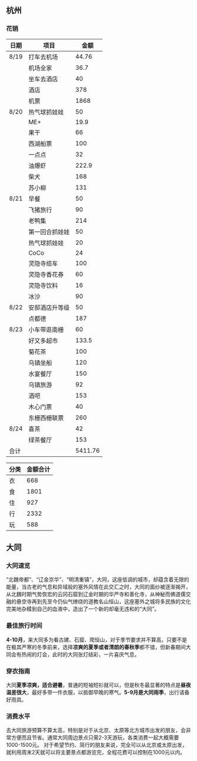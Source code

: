 ## 杭州

### 花销

| 日期 | 项目           | 金额    |
| ---- | -------------- | ------- |
| 8/19 | 打车去机场     | 44.76   |
|      | 机场全家       | 36.7    |
|      | 坐车去酒店     | 40      |
|      | 酒店           | 378     |
|      | 机票           | 1868    |
| 8/20 | 热气球抓娃娃   | 50      |
|      | ME+            | 19.9    |
|      | 果干           | 66      |
|      | 西湖船票       | 100     |
|      | 一点点         | 32      |
|      | 油爆虾         | 222.9   |
|      | 柴犬           | 168     |
|      | 苏小柳         | 131     |
| 8/21 | 早餐           | 50      |
|      | 飞猪旅行       | 90      |
|      | 老鸭集         | 214     |
|      | 第一回合抓娃娃 | 50      |
|      | 热气球抓娃娃   | 20      |
|      | CoCo           | 24      |
|      | 灵隐寺缆车     | 100     |
|      | 灵隐寺香花券   | 60      |
|      | 灵隐寺饮料     | 16      |
|      | 冰沙           | 90      |
| 8/22 | 安邸酒店升等级 | 50      |
|      | 点都德         | 187     |
| 8/23 | 小车带逛南栅   | 60      |
|      | 好又多超市     | 133.5   |
|      | 菊花茶         | 100     |
|      | 乌镇坐船       | 120     |
|      | 水宴餐厅       | 150     |
|      | 乌镇旅游       | 92      |
|      | 酒吧           | 153     |
|      | 木心门票       | 40      |
|      | 东栅西栅联票   | 260     |
| 8/24 | 喜茶           | 42      |
|      | 绿茶餐厅       | 153     |
| 合计 |                | 5411.76 |

| 分类 | 金额合计 |
| ---- | -------- |
| 衣   | 668      |
| 食   | 1801     |
| 住   | 927      |
| 行   | 2332     |
| 玩   | 588      |

## 大同

### 大同速览

“北魏帝都”、“辽金京华”、“明清重镇”，大同，这座低调的城市，却蕴含着无限的能量，当古老的气息和异域般的塞外风情在此交汇之时，大同的面纱被逐渐揭开，从北魏时期气势恢宏的云冈石窟到辽金时期的华严寺和善化寺，从神秘而佛道儒交融的悬空寺再到先至今仍仙气缭绕的道教名山恒山，这座塞外之城将多民族的文化完美地杂糅到自己的血液中，造出了一个新的却毫无违和的“大同”。



### 最佳旅行时间

**4-10月**，来大同多为看古建、石窟、爬恒山，对于季节要求并不算高，只要不是在极其严寒的冬季前来，选择**凉爽的夏季或者清朗的春秋季**都不错，但新春期间大同会有热闹的灯会，此时的大同张灯结彩，一片喜庆气息。



### 穿衣指南

大同**夏季凉爽，适合避暑**，普通的短袖短衫就可以，但是秋冬最显著的特点是**昼夜温差很大**，最好多带一件衣服，以抵御早晚的寒气。**5-9月是大同雨季**，出行请备好雨具。



### 消费水平

去大同旅游预算不算太高，特别是对于从北京、太原等北方城市出发的朋友，会非常方便而且节省。通常大同周边景点只需2-3天游玩，各类消费一起大概需要1000-1500元。
对于希望节约、简行的朋友来说，完全可以从北京或太原出发，就利用周末2天就可以将主要景点都游览完，全程花费可以控制在1000元以内。
